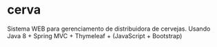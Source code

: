 # cerva
Sistema WEB para gerenciamento de distribuidora de cervejas.
Usando Java 8 + Spring MVC + Thymeleaf + (JavaScript + Bootstrap)
